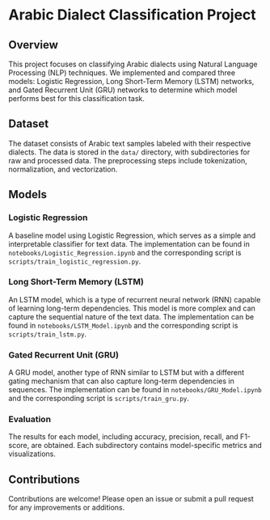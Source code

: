 # Arabic Dialect Classification Project

## Overview
This project focuses on classifying Arabic dialects using Natural Language Processing (NLP) techniques. We implemented and compared three models: Logistic Regression, Long Short-Term Memory (LSTM) networks, and Gated Recurrent Unit (GRU) networks to determine which model performs best for this classification task.


## Dataset
The dataset consists of Arabic text samples labeled with their respective dialects. The data is stored in the `data/` directory, with subdirectories for raw and processed data. The preprocessing steps include tokenization, normalization, and vectorization.

## Models
### Logistic Regression
A baseline model using Logistic Regression, which serves as a simple and interpretable classifier for text data. The implementation can be found in `notebooks/Logistic_Regression.ipynb` and the corresponding script is `scripts/train_logistic_regression.py`.

### Long Short-Term Memory (LSTM)
An LSTM model, which is a type of recurrent neural network (RNN) capable of learning long-term dependencies. This model is more complex and can capture the sequential nature of the text data. The implementation can be found in `notebooks/LSTM_Model.ipynb` and the corresponding script is `scripts/train_lstm.py`.

### Gated Recurrent Unit (GRU)
A GRU model, another type of RNN similar to LSTM but with a different gating mechanism that can also capture long-term dependencies in sequences. The implementation can be found in `notebooks/GRU_Model.ipynb` and the corresponding script is `scripts/train_gru.py`.



### Evaluation
The results for each model, including accuracy, precision, recall, and F1-score, are obtained. Each subdirectory contains model-specific metrics and visualizations.

## Contributions
Contributions are welcome! Please open an issue or submit a pull request for any improvements or additions.

